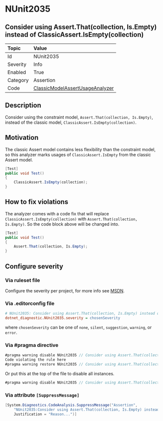 # NUnit2035

## Consider using Assert.That(collection, Is.Empty) instead of ClassicAssert.IsEmpty(collection)

| Topic    | Value
| :--      | :--
| Id       | NUnit2035
| Severity | Info
| Enabled  | True
| Category | Assertion
| Code     | [ClassicModelAssertUsageAnalyzer](https://github.com/nunit/nunit.analyzers/blob/4.4.0/src/nunit.analyzers/ClassicModelAssertUsage/ClassicModelAssertUsageAnalyzer.cs)

## Description

Consider using the constraint model, `Assert.That(collection, Is.Empty)`, instead of the classic model,
`ClassicAssert.IsEmpty(collection)`.

## Motivation

The classic Assert model contains less flexibility than the constraint model,
so this analyzer marks usages of `ClassicAssert.IsEmpty` from the classic Assert model.

```csharp
[Test]
public void Test()
{
    ClassicAssert.IsEmpty(collection);
}
```

## How to fix violations

The analyzer comes with a code fix that will replace `ClassicAssert.IsEmpty(collection)` with
`Assert.That(collection, Is.Empty)`. So the code block above will be changed into.

```csharp
[Test]
public void Test()
{
    Assert.That(collection, Is.Empty);
}
```

<!-- start generated config severity -->
## Configure severity

### Via ruleset file

Configure the severity per project, for more info see
[MSDN](https://learn.microsoft.com/en-us/visualstudio/code-quality/using-rule-sets-to-group-code-analysis-rules?view=vs-2022).

### Via .editorconfig file

```ini
# NUnit2035: Consider using Assert.That(collection, Is.Empty) instead of ClassicAssert.IsEmpty(collection)
dotnet_diagnostic.NUnit2035.severity = chosenSeverity
```

where `chosenSeverity` can be one of `none`, `silent`, `suggestion`, `warning`, or `error`.

### Via #pragma directive

```csharp
#pragma warning disable NUnit2035 // Consider using Assert.That(collection, Is.Empty) instead of ClassicAssert.IsEmpty(collection)
Code violating the rule here
#pragma warning restore NUnit2035 // Consider using Assert.That(collection, Is.Empty) instead of ClassicAssert.IsEmpty(collection)
```

Or put this at the top of the file to disable all instances.

```csharp
#pragma warning disable NUnit2035 // Consider using Assert.That(collection, Is.Empty) instead of ClassicAssert.IsEmpty(collection)
```

### Via attribute `[SuppressMessage]`

```csharp
[System.Diagnostics.CodeAnalysis.SuppressMessage("Assertion",
    "NUnit2035:Consider using Assert.That(collection, Is.Empty) instead of ClassicAssert.IsEmpty(collection)",
    Justification = "Reason...")]
```
<!-- end generated config severity -->
